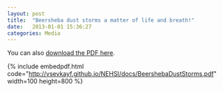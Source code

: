 ```yaml
---
layout: post
title:  "Beersheba dust storms a matter of life and breath!"
date:   2013-01-01 15:36:27
categories: Media
---
```

You can also [download the PDF here](http://vsevkayf.github.io/NEHSI/docs/BeershebaDustStorms.pdf).

{% include embedpdf.html code="http://vsevkayf.github.io/NEHSI/docs/BeershebaDustStorms.pdf" width=100 height=800 %}

